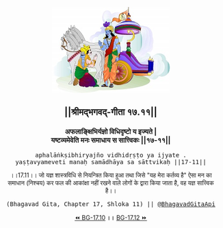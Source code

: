 <center><img src="../../asset/BG.png" alt="#API #bhagavadgitaapi #slok #nodejs #js #api #gitaapi #krishna #hinduism #vedic #ISKCON #shreemadbhagavadgita #technology"/>
<h2>||श्रीमद्‍भगवद्‍-गीता १७.११||</h2>
<h3>अफलाङ्क्षिभिर्यज्ञो विधिदृष्टो य इज्यते |<br/>यष्टव्यमेवेति मनः समाधाय स सात्त्विकः ||१७-११||</h3>
<pre>aphalāṅkṣibhiryajño vidhidṛṣṭo ya ijyate .<br/>yaṣṭavyameveti manaḥ samādhāya sa sāttvikaḥ ||17-11||</pre>
<p>।।17.11।। जो यज्ञ शास्त्रविधि से नियन्त्रित किया हुआ तथा जिसे "यह मेरा कर्तव्य है" ऐसा मन का समाधान (निश्चय) कर फल की आकांक्षा नहीं रखने वाले लोगों के द्वारा किया जाता है, वह यज्ञ सात्त्विक है।।</p>
<pre>(Bhagavad Gita, Chapter 17, Shloka 11) || <a href="https://twitter.com/bhagavadgitaapi">@BhagavadGitaApi</a></pre><a href="../../17/10">⏪  BG-17.10</a><b>        ।।        </b><a href="../../17/12">BG-17.12  ⏩</a></center></center>